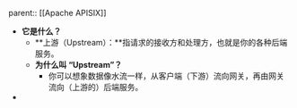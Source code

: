 parent:: [[Apache APISIX]]

- **它是什么？**
	- **上游（Upstream）：**指请求的接收方和处理方，也就是你的各种后端服务。
	- **为什么叫 “Upstream”？**
		- 你可以想象数据像水流一样，从客户端（下游）流向网关，再由网关流向（上游的）后端服务。
-